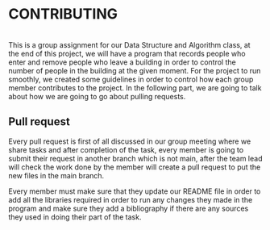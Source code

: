 <h1> CONTRIBUTING </h1><br>
This is a group assignment for our Data Structure and Algorithm class, at the end of this project, we will have a program that records people who enter and remove people who leave a building in order to control the number of people in the building at the given moment. For the project to run smoothly, we created some guidelines in order to control how each group member contributes to the project. In the following part, we are going to talk about how we are going to go about pulling requests.

<h2>Pull request</h2>
Every pull request is first of all discussed in our group meeting where we share tasks and after completion of the task, every member is going to submit their request in another branch which is not main, after the team lead will check the work done by the member will create a pull request to put the new files in the main branch.

Every member must make sure that they update our README file in order to add all the libraries required in order to run any changes they made in the program and make sure they add a bibliography if there are any sources they used in doing their part of the task.
